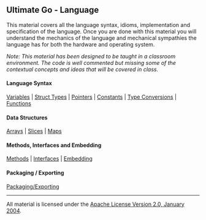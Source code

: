 ## Ultimate Go - Language
This material covers all the language syntax, idioms, implementation and specification of the language. Once you are done with this material you will understand the mechanics of the language and mechanical sympathies the language has for both the hardware and operating system. 

*Note: This material has been designed to be taught in a classroom environment. The code is well commented but missing some of the contextual concepts and ideas that will be covered in class.*

#### Language Syntax
[Variables](../../../go/language/variables/README.md) | 
[Struct Types](../../../go/language/struct_types/README.md) | 
[Pointers](../../../go/language/pointers/README.md) | 
[Constants](../../../go/language/constants/README.md) | 
[Type Conversions](../../../go/language/type_conversions/README.md) | 
[Functions](../../../go/language/functions/README.md)

#### Data Structures
[Arrays](../../../go/language/arrays/README.md) | 
[Slices](../../../go/language/slices/README.md) | 
[Maps](../../../go/language/maps/README.md)

#### Methods, Interfaces and Embedding
[Methods](../../../go/language/methods/README.md) | 
[Interfaces](../../../go/language/interfaces/README.md) | 
[Embedding](../../../go/language/embedding/README.md)

#### Packaging / Exporting
[Packaging/Exporting](../../../go/language/exporting/README.md)

___
All material is licensed under the [Apache License Version 2.0, January 2004](http://www.apache.org/licenses/LICENSE-2.0).
